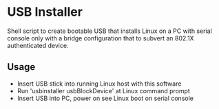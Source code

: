 # USB Installer

Shell script to create bootable USB that installs Linux on a PC with serial console only with a bridge configuration that to subvert an 802.1X authenticated device.

## Usage
* Insert USB stick into running Linux host with this software
* Run 'usbinstaller usbBlockDevice' at Linux command prompt
* Insert USB into PC, power on see Linux boot on serial console
